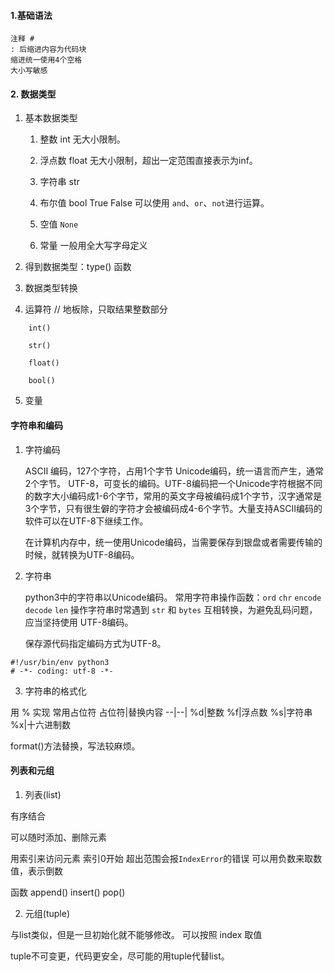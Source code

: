 #### 1.基础语法

    注释 #
    : 后缩进内容为代码块
    缩进统一使用4个空格
    大小写敏感

#### 2. 数据类型

1. 基本数据类型

    1. 整数 int 无大小限制。

    2. 浮点数 float 无大小限制，超出一定范围直接表示为inf。

    3. 字符串 str

    4. 布尔值 bool
        True
        False
        可以使用 `and`、`or`、`not`进行运算。

    5. 空值 `None`
    6. 常量 一般用全大写字母定义

2. 得到数据类型：type() 函数

3. 数据类型转换
4. 运算符
    // 地板除，只取结果整数部分

```
    int()

    str()

    float()

    bool()
```

5. 变量

#### 字符串和编码

1. 字符编码

    ASCII 编码，127个字符，占用1个字节
    Unicode编码，统一语言而产生，通常2个字节。
    UTF-8，可变长的编码。UTF-8编码把一个Unicode字符根据不同的数字大小编码成1-6个字节，常用的英文字母被编码成1个字节，汉字通常是3个字节，只有很生僻的字符才会被编码成4-6个字节。大量支持ASCII编码的软件可以在UTF-8下继续工作。

    在计算机内存中，统一使用Unicode编码，当需要保存到银盘或者需要传输的时候，就转换为UTF-8编码。

2. 字符串

   python3中的字符串以Unicode编码。
   常用字符串操作函数：`ord` `chr` `encode` `decode` `len`
   操作字符串时常遇到 `str` 和 `bytes` 互相转换，为避免乱码问题，应当坚持使用 UTF-8编码。

   保存源代码指定编码方式为UTF-8。

```
#!/usr/bin/env python3
# -*- coding: utf-8 -*-
```

3. 字符串的格式化

用 % 实现
常用占位符
占位符|替换内容
--|--|
%d|整数
%f|浮点数
%s|字符串
%x|十六进制数

format()方法替换，写法较麻烦。

#### 列表和元组

1. 列表(list)

有序结合

可以随时添加、删除元素

用索引来访问元素
    索引0开始
    超出范围会报`IndexError`的错误
    可以用负数来取数值，表示倒数

函数
    append()
    insert()
    pop()

2. 元组(tuple)

与list类似，但是一旦初始化就不能够修改。
可以按照 index 取值

tuple不可变更，代码更安全，尽可能的用tuple代替list。
